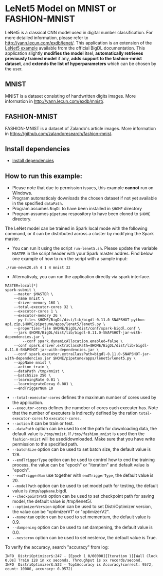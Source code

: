 # LeNet5 Model on MNIST or FASHION-MNIST

LeNet5 is a classical CNN model used in digital number classification. For more detailed information, please refer to <http://yann.lecun.com/exdb/lenet/>. This application is an extension of the [LeNet5 example](https://github.com/intel-analytics/BigDL/tree/master/pyspark/bigdl/models/lenet) available from the official BigDL documentation. This application slightly **modifies the model** itsel, **automatically retrieves previously trained model** if any, **adds support to the fashion-mnist dataset**, and **extends the list of hyperparameters** which can be chosen by the user.

## MNIST

MNIST is a dataset consisting of handwritten digits images. More information in <http://yann.lecun.com/exdb/mnist/>.

## FASHION-MNIST

FASHION-MNIST is a dataset of Zalando's article images. More information in <https://github.com/zalandoresearch/fashion-mnist>.

## Install dependencies
 * [Install dependencies](../../README.md#install.bigdl.dependencies)

## How to run this example:
- Please note that due to permission issues, this example **cannot** run on Windows.
- Program automaticaly downloads the chosen dataset if not yet available in the specified `dataPath`.
- Program assumes `BigDL` to have been installed in `$HOME` directory
- Program assumes `pipetune` respository to have been cloned to `$HOME` directory.

The LeNet model can be trained in Spark local mode with the following command, or it can be distributed across a cluster by modifying the Spark master.

- You can run it using the script `run-lenet5.sh`. Please update the variable `MASTER` in the script header with your Spark master addres. Find below one example of how to run the script with a sample input:
```{engine='sh'}
./run-news20.sh 4 1 4 mnist 32
```

- Alternativaly, you can run the application directly via spark interface.

```{engine='sh'}
MASTER=local[*]
spark-submit \
	--master $MASTER \
	--name mnist \
	--driver-memory 16G \
	--total-executor-cores 32 \
	--executor-cores 1 \
	--executor-memory 2G \
	--py-files $HOME/BigDL/dist/lib/bigdl-0.11.0-SNAPSHOT-python-api.zip,$HOME/pipetune/apps/lenet5/lenet5.py \
	--properties-file $HOME/BigDL/dist/conf/spark-bigdl.conf \
	--jars $HOME/BigDL/dist/lib/bigdl-0.11.0-SNAPSHOT-jar-with-dependencies.jar \
        --conf spark.dynamicAllocation.enabled=false \
	--conf spark.driver.extraClassPath=$HOME/BigDL/dist/lib/bigdl-0.11.0-SNAPSHOT-jar-with-dependencies.jar \
	--conf spark.executer.extraClassPath=bigdl-0.11.0-SNAPSHOT-jar-with-dependencies.jar $HOME/pipetune/apps/lenet5/lenet5.py \
	--appName mnist \
	--action train \
	--dataPath /tmp/mnist \
	--batchSize 256 \
	--learningRate 0.01 \
	--learningrateDecay 0.001 \
	--endTriggerNum 10
 ```

* `--total-executor-cores` defines the maximum number of cores used by the application.
* `--executor-cores` defines the numeber of cores each executer has. Note that the number of executers is indirectly defined by the ration `total-executor-cores` to `executor-cores`.
* `--action` it can be train or test.
* `--dataPath` option can be used to set the path for downloading data, the default value is `/tmp/mnist`. If `/tmp/fashion_mnist` is used then the `fashion-mnist` will be used/downloaded. Make sure that you have write permission to the specified path. 
* `--batchSize` option can be used to set batch size, the default value is 128.
* `--endTriggerType` option can be used to control how to end the training process, the value can be "epoch" or "iteration" and default value is "epoch".
* `--endTriggerNum` use together with `endTriggerType`, the default value is 20.
* `--modelPath` option can be used to set model path for testing, the default value is /tmp/`appName`.bigdl.
* `--checkpointPath` option can be used to set checkpoint path for saving model, the default value is /tmp/lenet5/.
* `--optimizerVersion` option can be used to set DistriOptimizer version, the value can be "optimizerV1" or "optimizerV2".
* `--momentum` option can be used to set mementum, the default value is 0.9.
* `--dampening` option can be used to set dampening, the default value is 0.0.
* `--nesterov` option can be used to set nesterov, the default value is True.

To verify the accuracy, search "accuracy" from log:

```
INFO  DistriOptimizer$:247 - [Epoch 1 0/60000][Iteration 1][Wall Clock 0.0s] Train 128 in xx seconds. Throughput is xx records/second.
INFO  DistriOptimizer$:522 - Top1Accuracy is Accuracy(correct: 9572, count: 10000, accuracy: 0.9572)
```
